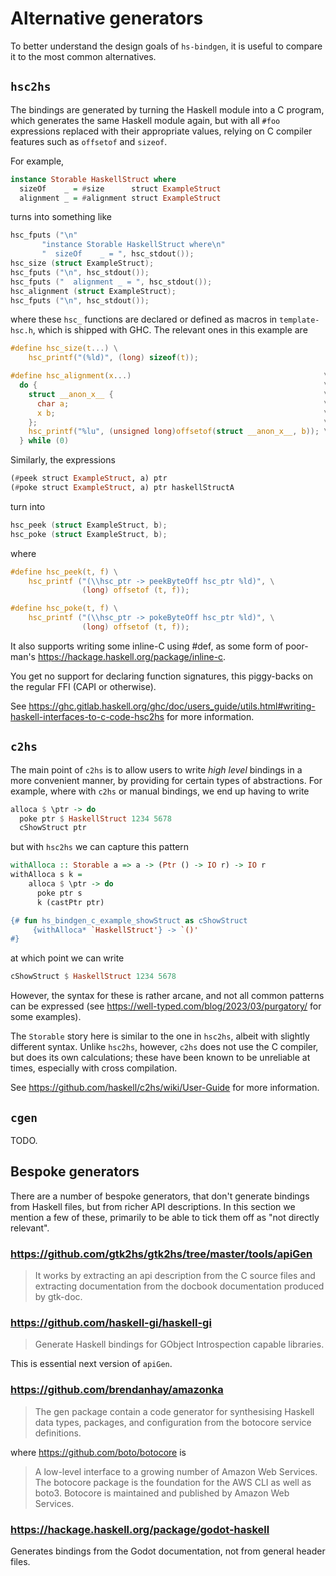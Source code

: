 # Alternative generators

To better understand the design goals of `hs-bindgen`, it is useful to compare
it to the most common alternatives.

## `hsc2hs`

The bindings are generated by turning the Haskell module into a C program, which
generates the same Haskell module again, but with all `#foo` expressions
replaced with their appropriate values, relying on C compiler features such as
`offsetof` and `sizeof`.

For example,

```haskell
instance Storable HaskellStruct where
  sizeOf    _ = #size      struct ExampleStruct
  alignment _ = #alignment struct ExampleStruct
```

turns into something like

```c
hsc_fputs ("\n"
       "instance Storable HaskellStruct where\n"
       "  sizeOf    _ = ", hsc_stdout());
hsc_size (struct ExampleStruct);
hsc_fputs ("\n", hsc_stdout());
hsc_fputs ("  alignment _ = ", hsc_stdout());
hsc_alignment (struct ExampleStruct);
hsc_fputs ("\n", hsc_stdout());
```

where these `hsc_` functions are declared or defined as macros in
`template-hsc.h`, which is shipped with GHC. The relevant ones in this
example are

```c
#define hsc_size(t...) \
    hsc_printf("(%ld)", (long) sizeof(t));

#define hsc_alignment(x...)                                           \
  do {                                                                \
    struct __anon_x__ {                                               \
      char a;                                                         \
      x b;                                                            \
    };                                                                \
    hsc_printf("%lu", (unsigned long)offsetof(struct __anon_x__, b)); \
  } while (0)
```

Similarly, the expressions

```haskell
(#peek struct ExampleStruct, a) ptr
(#poke struct ExampleStruct, a) ptr haskellStructA
```

turn into

```c
hsc_peek (struct ExampleStruct, b);
hsc_poke (struct ExampleStruct, b);
```

where

```c
#define hsc_peek(t, f) \
    hsc_printf ("(\\hsc_ptr -> peekByteOff hsc_ptr %ld)", \
                (long) offsetof (t, f));

#define hsc_poke(t, f) \
    hsc_printf ("(\\hsc_ptr -> pokeByteOff hsc_ptr %ld)", \
                (long) offsetof (t, f));
```

It also supports writing some inline-C using #def, as some form of poor-man's
<https://hackage.haskell.org/package/inline-c>.

You get no support for declaring function signatures, this piggy-backs on the
regular FFI (CAPI or otherwise).

See https://ghc.gitlab.haskell.org/ghc/doc/users_guide/utils.html#writing-haskell-interfaces-to-c-code-hsc2hs for more information.

## `c2hs`

The main point of `c2hs` is to allow users to write _high level_ bindings in
a more convenient manner, by providing for certain types of abstractions.
For example, where with `c2hs` or manual bindings, we end up having to write

```haskell
alloca $ \ptr -> do
  poke ptr $ HaskellStruct 1234 5678
  cShowStruct ptr
```

but with `hsc2hs` we can capture this pattern

```haskell
withAlloca :: Storable a => a -> (Ptr () -> IO r) -> IO r
withAlloca s k =
    alloca $ \ptr -> do
      poke ptr s
      k (castPtr ptr)

{# fun hs_bindgen_c_example_showStruct as cShowStruct
     {withAlloca* `HaskellStruct'} -> `()'
#}
```

at which point we can write

```haskell
cShowStruct $ HaskellStruct 1234 5678
```

However, the syntax for these is rather arcane, and not all common patterns can
be expressed (see https://well-typed.com/blog/2023/03/purgatory/ for some
examples).

The `Storable` story here is similar to the one in `hsc2hs`, albeit with
slightly different syntax. Unlike `hsc2hs`, however, `c2hs` does not use the C
compiler, but does its own calculations; these have been known to be unreliable
at times, especially with cross compilation.

See https://github.com/haskell/c2hs/wiki/User-Guide for more information.

## `cgen`

TODO.

## Bespoke generators

There are a number of bespoke generators, that don't generate bindings from
Haskell files, but from richer API descriptions. In this section we mention a
few of these, primarily to be able to tick them off as "not directly relevant".

### https://github.com/gtk2hs/gtk2hs/tree/master/tools/apiGen

> It works by extracting an api description from the C source files and
> extracting documentation from the docbook documentation produced by gtk-doc.

### https://github.com/haskell-gi/haskell-gi

> Generate Haskell bindings for GObject Introspection capable libraries.

This is essential next version of `apiGen`.

### https://github.com/brendanhay/amazonka

> The gen package contain a code generator for synthesising Haskell data types,
> packages, and configuration from the botocore service definitions.

where https://github.com/boto/botocore is

> A low-level interface to a growing number of Amazon Web Services. The botocore
> package is the foundation for the AWS CLI as well as boto3. Botocore is
> maintained and published by Amazon Web Services.

### https://hackage.haskell.org/package/godot-haskell

Generates bindings from the Godot documentation, not from general header files.
